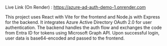 Live Link (On Render) : https://azure-ad-auth-demo-1.onrender.com

This project uses React with Vite for the frontend and Node.js with Express for the backend. 
It integrates Azure Active Directory OAuth 2.0 for user authentication.
The backend handles the auth flow and exchanges the code from Entra ID for tokens using Microsoft Graph API. 
Upon successful login, user data is base64-encoded and passed to the frontend.
